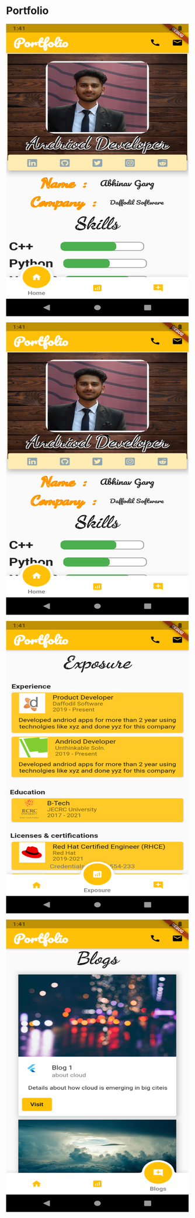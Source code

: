 # Portfolio

<img src="img's/Screenshot_1618301464.png"
     alt="ss"
      width="500" height="800" />


<img src="img's/Screenshot_1618301467.png"
     alt="ss"
      width="500" height="800" />


<img src="img's/Screenshot_1618301480.png"
     alt="ss"
      width="500" height="800" />


<img src="img's/Screenshot_1618301486.png"
     alt="ss"
      width="500" height="800" />
